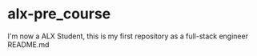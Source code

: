 # alx-pre_course
I'm now a ALX Student, this is my first repository as a full-stack engineer
README.md 

